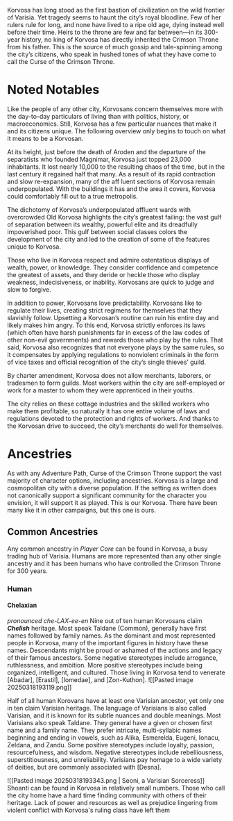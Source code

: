 Korvosa has long stood as the first bastion of civilization on the wild frontier of Varisia. Yet tragedy seems to haunt the city’s royal bloodline. Few of her rulers rule for long, and none have lived to a ripe old age, dying instead well before their time. Heirs to the throne are few and far between—in its 300-year history, no king of Korvosa has directly inherited the Crimson Throne from his father. This is the source of much gossip and tale-spinning among the city’s citizens, who speak in hushed tones of what they have come to call the Curse of the Crimson Throne.

# Noted Notables
Like the people of any other city, Korvosans concern themselves more with the day-to-day particulars of living than with politics, history, or macroeconomics. Still, Korvosa has a few particular nuances that make it and its citizens unique. The following overview only begins to touch on what it means to be a Korvosan.

At its height, just before the death of Aroden and the departure of the separatists who founded Magnimar, Korvosa just topped 23,000 inhabitants. It lost nearly 10,000 to the resulting chaos of the time, but in the last century it regained half that many. As a result of its rapid contraction and slow re-expansion, many of the aff luent sections of Korvosa remain underpopulated. With the buildings it has and the area it covers, Korvosa could comfortably fill out to a true metropolis.

The dichotomy of Korvosa’s underpopulated affluent wards with overcrowded Old Korvosa highlights the city’s greatest failing: the vast gulf of separation between its wealthy, powerful elite and its dreadfully impoverished poor. This gulf between social classes colors the development of the city and led to the creation of some of the features unique to Korvosa.

Those who live in Korvosa respect and admire ostentatious displays of wealth, power, or knowledge. They consider confidence and competence the greatest of assets, and they deride or heckle those who display weakness, indecisiveness, or inability. Korvosans are quick to judge and slow to forgive.

In addition to power, Korvosans love predictability. Korvosans like to regulate their lives, creating strict regimens for themselves that they slavishly follow. Upsetting a Korvosan’s routine can ruin his entire day and likely makes him angry. To this end, Korvosa strictly enforces its laws (which often have harsh punishments far in excess of the law codes of other non-evil governments) and rewards those who play by the rules. That said, Korvosa also recognizes that not everyone plays by the same rules, so it compensates by applying regulations to nonviolent criminals in the form of vice taxes and official recognition of the city’s single thieves’ guild.

By charter amendment, Korvosa does not allow merchants, laborers, or tradesmen to form guilds. Most workers within the city are self-employed or work for a master to whom they were apprenticed in their youths.

The city relies on these cottage industries and the skilled workers who make them profitable, so naturally it has one entire volume of laws and regulations devoted to the protection and rights of workers. And thanks to the Korvosan drive to succeed, the city’s merchants do well for themselves.

# Ancestries
As with any Adventure Path, Curse of the Crimson Throne support the vast majority  of character options, including ancestries. Korvosa is a large and cosmopolitan city with a diverse population. If the setting as written does not canonically support a significant community for the character you envision, it will support it as played. This is our Korvosa. There have been many like it in other campaigns, but this one is ours.

## Common Ancestries
Any common ancestry in *Player Core* can be found in Korvosa, a busy trading hub of Varisia. Humans are more represented than any other single ancestry and it has been humans who have controlled the Crimson Throne for 300 years.

### Human

#### Chelaxian
*pronounced che-LAX-ee-en*
Nine out of ten human Korvosans claim ***Chelish*** heritage. Most speak Taldane (Common), generally have first names followed by family names. As the dominant and most represented people in Korvosa, many of the important figures in history have these names. Descendants might be proud or ashamed of the actions and legacy of their famous ancestors. Some negative stereotypes include arrogance, ruthlessness, and ambition. More positive stereotypes include being organized, intelligent, and cultured. Those living in Korvosa tend to venerate [Abadar], [Erastil], [Iomedae], and [Zon-Kuthon].
![[Pasted image 20250318193119.png]]

Half of all human Korovans have at least one Varisian ancestor, yet only one in ten claim Varisian heritage. The language of Varisians is also called Varisian, and it is known for its subtle nuances and double meanings. Most Varisians also speak Taldane. They general have a given or chosen first name and a family name. They prefer intricate, multi-syllabic names beginning and ending in vowels, such as Alika, Esmerelda, Eugeni, Ionacu, Zeldana, and Zandu. Some positive stereotypes include loyalty, passion, resourcefulness, and wisdom. Negative stereotypes include rebelliousness, superstitiousness, and unreliability. Varisians pay homage to a wide variety of deities, but are commonly associated with [Desna]. 

![[Pasted image 20250318193343.png | Seoni, a Varisian Sorceress]]
Shoanti can be found in Korvosa in relatively small numbers. Those who call the city home have a hard time finding community with others of their heritage. Lack of power and resources as well as prejudice lingering from violent conflict with Korvosa's ruling class have left them 
